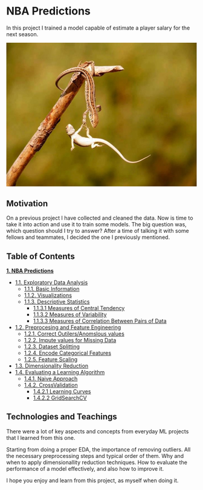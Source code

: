 # **NBA Predictions**

In this project I trained a model capable of estimate a player salary for the next season.

![Alt ](img/vivora.jpeg "Title")
## **Motivation**

On a previous project I have collected and cleaned the data. Now is time to take it into action and use it to train some models. The big question was, which question should I try to answer? After a time of talking it with some fellows and teammates, I decided the one I previously mentioned.

## **Table of Contents**

**[1. NBA Predictions](#heading--1)**

  * [1.1. Exploratory Data Analysis](#heading--1-1)
      * [1.1.1. Basic Information](#heading--2-1-1)
      * [1.1.2. Visualizations](#heading--2-1-1)
      * [1.1.3. Descriptive Statistics](#heading--2-1-1)
        * [1.1.3.1 Measures of Central Tendency](#heading--2-1-1)
        * [1.1.3.2 Measures of Variability](#heading--2-1-1)
        * [1.1.3.3 Measures of Correlation Between Pairs of Data](#heading--2-1-1)
  *  [1.2. Preprocesing and Feature Engineering](#heading--1-2)
     * [1.2.1. Correct Outilers/Anomslous values](#heading--2-1-1)
     * [1.2.2. Impute values for Missing Data](#heading--2-1-1)
     * [1.2.3. Dataset Splitting](#heading--2-1-1)
     * [1.2.4. Encode Categorical Features](#heading--2-1-1)
     * [1.2.5. Feature Scaling](#heading--2-1-1)
  *  [1.3. Dimensionality Reduction](#heading--1-2)
  *  [1.4. Evaluating a Learning Algorithm](#heading--1-2)
     * [1.4.1. Naive Approach](#heading--2-1-1)
     * [1.4.2. CrossValidation](#heading--2-1-1)
        * [1.4.2.1 Learning Curves](#heading--2-1-1)
        * [1.4.2.2 GridSearchCV](#heading--2-1-1)


## **Technologies and Teachings**

There were a lot of key aspects and concepts from everyday ML projects that I learned from this one. 

Starting from doing a proper EDA, the importance of removing outliers. All the necessary preprocessing steps and typical order of them. Why and when to apply dimensionallity reduction techniques. How to evaluate the performance of a model effectively, and also how to improve it.

I hope you enjoy and learn from this project, as myself when doing it. 